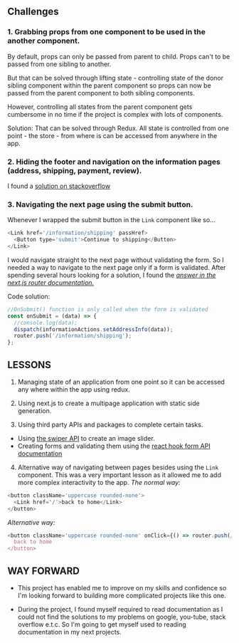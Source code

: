 

## Challenges

### 1. Grabbing props from one component to be used in the another component.

By default, props can only be passed from parent to child. Props can't to be passed from one sibling to another.

But that can be solved through lifting state - controlling state of the donor sibling component within the parent component so props can now be passed from the parent component to both sibling components.

However, controlling all states from the parent component gets cumbersome in no time if the project is complex with lots of components.

Solution: That can be solved through Redux. All state is controlled from one point - the store - from where is can be accessed from anywhere in the app.

### 2. Hiding the footer and navigation on the information pages (address, shipping, payment, review).

I found a [solution on stackoverflow](https://stackoverflow.com/questions/67663919/how-to-hide-header-only-at-one-page-in-nextjs-app)

### 3. Navigating the next page using the submit button.

Whenever I wrapped the submit button in the `Link` component like so...

```js
<Link href='/information/shipping' passHref>
  <Button type='submit'>Continue to shipping</Button>
</Link>
```

I would navigate straight to the next page without validating the form. So I needed a way to navigate to the next page only if a form is validated.
After spending several hours looking for a solution, I found the [_answer in the next.js router documentation._](https://nextjs.org/docs/api-reference/next/router)

Code solution:

```js
//OnSubmit() function is only called when the form is validated
const onSubmit = (data) => {
  //console.log(data);
  dispatch(informationActions.setAddressInfo(data));
  router.push('/information/shipping');
};
```

## LESSONS

1. Managing state of an application from one point so it can be accessed any where within the app using redux.

2. Using next.js to create a multipage application with static side generation.

3. Using third party APIs and packages to complete certain tasks.

- Using [the swiper API](https://swiperjs.com/react) to create an image slider.
- Creating forms and validating them using the [react hook form API documentation](https://react-hook-form.com/get-started)

4. Alternative way of navigating between pages besides using the `Link` component. This was a very important lesson as it allowed me to add more complex interactivity to the app.
   _The normal way:_

```js
<button className='uppercase rounded-none'>
  <Link href='/'>back to home</Link>
</button>
```

_Alternative way:_

```js
<button className='uppercase rounded-none' onClick={() => router.push(/)}>
  back to home
</button>
```

## WAY FORWARD

- This project has enabled me to improve on my skills and confidence so I'm looking forward to building more complicated projects like this one.

- During the project, I found myself required to read documentation as I could not find the solutions to my problems on google, you-tube, stack overflow e.t.c. So I'm going to get myself used to reading documentation in my next projects.